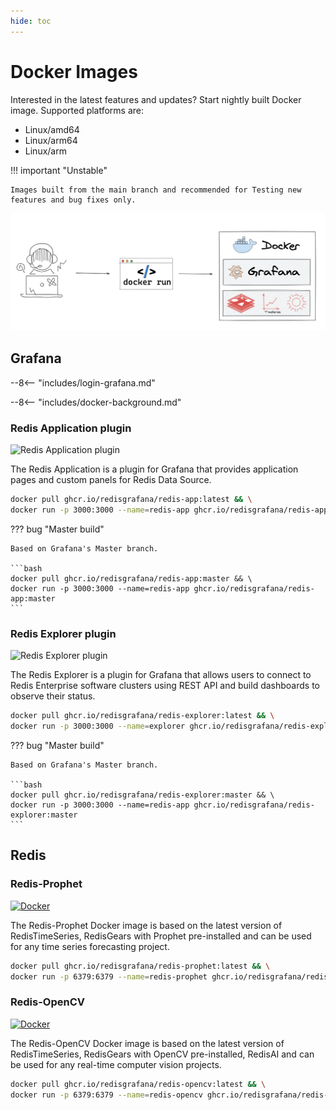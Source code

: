 ```yaml
---
hide: toc
---
```


# Docker Images

Interested in the latest features and updates? Start nightly built Docker image. Supported platforms are:

- Linux/amd64
- Linux/arm64
- Linux/arm

!!! important "Unstable"

    Images built from the main branch and recommended for Testing new features and bug fixes only.

![Nightly built Docker images](../images/development/docker.png)

## Grafana

--8<-- "includes/login-grafana.md"

--8<-- "includes/docker-background.md"

### Redis Application plugin

![Redis Application plugin](https://github.com/RedisGrafana/grafana-redis-app/workflows/Docker/badge.svg)

The Redis Application is a plugin for Grafana that provides application pages and custom panels for Redis Data Source.

```bash
docker pull ghcr.io/redisgrafana/redis-app:latest && \
docker run -p 3000:3000 --name=redis-app ghcr.io/redisgrafana/redis-app:latest
```

??? bug "Master build"

    Based on Grafana's Master branch.

    ```bash
    docker pull ghcr.io/redisgrafana/redis-app:master && \
    docker run -p 3000:3000 --name=redis-app ghcr.io/redisgrafana/redis-app:master
    ```

### Redis Explorer plugin

![Redis Explorer plugin](https://github.com/RedisGrafana/grafana-redis-explorer/workflows/Docker/badge.svg)

The Redis Explorer is a plugin for Grafana that allows users to connect to Redis Enterprise software clusters using REST API and build dashboards to observe their status.

```bash
docker pull ghcr.io/redisgrafana/redis-explorer:latest && \
docker run -p 3000:3000 --name=explorer ghcr.io/redisgrafana/redis-explorer:latest
```

??? bug "Master build"

    Based on Grafana's Master branch.

    ```bash
    docker pull ghcr.io/redisgrafana/redis-explorer:master && \
    docker run -p 3000:3000 --name=redis-app ghcr.io/redisgrafana/redis-explorer:master
    ```

## Redis

### Redis-Prophet

[![Docker](https://github.com/RedisGrafana/redis-finance-prophet/actions/workflows/docker.yml/badge.svg)](https://github.com/RedisGrafana/redis-finance-prophet/actions/workflows/docker.yml)

The Redis-Prophet Docker image is based on the latest version of RedisTimeSeries, RedisGears with Prophet pre-installed and can be used for any time series forecasting project.

```bash
docker pull ghcr.io/redisgrafana/redis-prophet:latest && \
docker run -p 6379:6379 --name=redis-prophet ghcr.io/redisgrafana/redis-prophet:latest
```

### Redis-OpenCV

[![Docker](https://github.com/RedisGrafana/redis-camera-ai/actions/workflows/docker.yml/badge.svg)](https://github.com/RedisGrafana/redis-camera-ai/actions/workflows/docker.yml)

The Redis-OpenCV Docker image is based on the latest version of RedisTimeSeries, RedisGears with OpenCV pre-installed, RedisAI and can be used for any real-time computer vision projects.

```bash
docker pull ghcr.io/redisgrafana/redis-opencv:latest && \
docker run -p 6379:6379 --name=redis-opencv ghcr.io/redisgrafana/redis-opencv:latest
```
